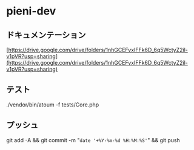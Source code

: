 # pieni-dev

## ドキュメンテーション
[https://drive.google.com/drive/folders/1nhGCEFvxIFFk6D_6q5WctyZ2il-v1pVR?usp=sharing](https://drive.google.com/drive/folders/1nhGCEFvxIFFk6D_6q5WctyZ2il-v1pVR?usp=sharing)

## テスト
./vendor/bin/atoum -f tests/Core.php

## プッシュ
git add -A && git commit -m "`date '+%Y-%m-%d %H:%M:%S'`" && git push
